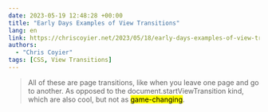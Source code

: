 ```yaml
---
date: 2023-05-19 12:48:28 +00:00
title: "Early Days Examples of View Transitions"
lang: en
link: https://chriscoyier.net/2023/05/18/early-days-examples-of-view-transitions/
authors:
  - "Chris Coyier"
tags: [CSS, View Transitions]
---
```


> All of these are page transitions, like when you leave one page and go to another. As opposed to the document.startViewTransition kind, which are also cool, but not as <mark>game-changing</mark>.
